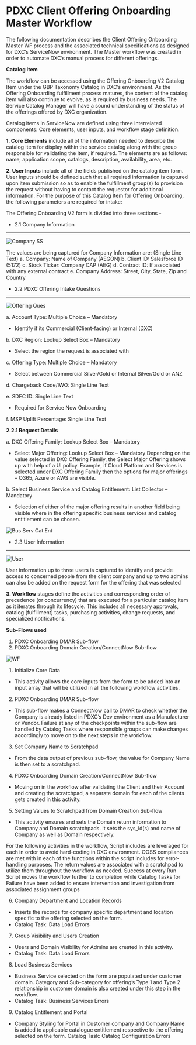 # PDXC Client Offering Onboarding Master Workflow

The following documentation describes the Client Offering Onboarding Master WF process and the associated technical specifications as designed for DXC’s ServiceNow environment. The Master workflow was created in order to automate DXC’s manual process for different offerings.

**Catalog Item**

The workflow can be accessed using the Offering Onboarding V2 Catalog Item under the GBP Taxonomy Catalog in DXC’s environment. As the Offering Onboarding fulfillment process matures, the content of the catalog item will also continue to evolve, as is required by business needs. The Service Catalog Manager will have a sound understanding of the status of the offerings offered by DXC organization.

Catalog items in ServiceNow are defined using three interrelated components: Core elements, user inputs, and workflow stage definition. 

**1. Core Elements** include all of the information needed to describe the catalog item for display within the service catalog along with the group responsible for validating the item, if required. The elements are as follows: name, application scope, catalogs, description, availability, area, etc.

**2. User Inputs** include all of the fields published on the catalog item form. User inputs should be defined such that all required information is captured upon item submission so as to enable the fulfillment group(s) to provision the request without having to contact the requestor for additional information. For the purpose of this Catalog Item for Offering Onboarding, the following parameters are required for intake: 

The Offering Onboarding V2 form is divided into three sections - 
 - 2.1 Company Information 
 --------------------------
 ![Company SS](https://github.com/anudave/master-wf/blob/master/images/company.png)
 
 The values are being captured for Company Information are: (Single Line Text)
  a. Company: Name of Company (AEGON)
  b. Client ID: Salesforce ID (5172)
  c. Stock Ticker: Company CAP (AEG)
  d. Contract ID: If associated with any external contract
  e. Company Address: Street, City, State, Zip and Country

 - 2.2 PDXC Offering Intake Questions
 -------------------------------------
 ![Offering Ques](https://github.com/anudave/master-wf/blob/master/images/offering_ques.png)
 
a.	Account Type: Multiple Choice – Mandatory
-	Identify if its Commercial (Client-facing) or Internal (DXC)
	
b.	DXC Region: Lookup Select Box – Mandatory 
-	Select the region the request is associated with
	
c.	Offering Type: Multiple Choice – Mandatory
-	Select between Commercial Silver/Gold or Internal Silver/Gold or ANZ
	
d.	Chargeback Code/IWO: Single Line Text
	
e.	SDFC ID: Single Line Text
-	Required for Service Now Onboarding

f.	MSP Uplift Percentage: Single Line Text

**2.2.1 Request Details**

a.	DXC Offering Family: Lookup Select Box – Mandatory
-	Select Major Offering: Lookup Select Box – Mandatory 
Depending on the value selected in DXC Offering Family, the Select Major Offering 	shows up with help of a UI policy. Example, if Cloud Platform and Services is selected 	under DXC Offering Family then the options for major offerings – O365, Azure or AWS 	are visible.

b.	Select Business Service and Catalog Entitlement: List Collector – Mandatory 
- Selection of either of the major offering results in another field being visible where in 	the offering specific business services and catalog entitlement can be chosen.

![Bus Serv Cat Ent](https://github.com/anudave/master-wf/blob/master/images/bs_cat_item.png)

 - 2.3 User Information
 --------------------------
 ![User](https://github.com/anudave/master-wf/blob/master/images/user.png)
 
User information up to three users is captured to identify and provide access to concerned people from the client company and up to two admins can also be added on the request form for the offering that was selected


**3. Workflow** stages define the activities and corresponding order of precedence (or concurrency) that are executed for a particular catalog item as it iterates through its lifecycle. This includes all necessary approvals, catalog (fulfillment) tasks, purchasing activities, change requests, and specialized notifications.

**Sub-Flows used** 
1. PDXC Onboarding DMAR Sub-flow
2. PDXC Onboarding Domain Creation/ConnectNow Sub-flow

![WF](https://github.com/anudave/master-wf/blob/master/images/wf.png)

1.	Initialize Core Data 
-	This activity allows the core inputs from the form to be added into an input array that will be utilized in all the following workflow activities.

2.	PDXC Onboarding DMAR Sub-flow
-	This sub-flow makes a ConnectNow call to DMAR to check whether the Company is already listed in PDXC’s Dev environment as a Manufacturer or Vendor. Failure at any of the checkpoints within the sub-flow are handled by Catalog Tasks where responsible groups can make changes accordingly to move on to the next steps in the workflow. 

3.	Set Company Name to Scratchpad
-	From the data output of previous sub-flow, the value for Company Name is then set to a scratchpad. 

4.	PDXC Onboarding Domain Creation/ConnectNow Sub-flow
-	Moving on in the workflow after validating the Client and their Account and creating the scratchpad, a separate domain for each of the clients gets created in this activity.

5.	Setting Values to Scratchpad from Domain Creation Sub-flow 
-	This activity ensures and sets the Domain return information to Company and Domain scratchpads. It sets the sys_id(s) and name of Company as well as Domain respectively. 


For the following activities in the workflow, Script includes are leveraged for each in order to avoid hard-coding in DXC environment. OOSS compliances are met with in each of the functions within the script includes for error-handling purposes. The return values are associated with a scratchpad to utilize them throughout the workflow as needed. Success at every Run Script moves the workflow further to completion while Catalog Tasks for Failure have been added to ensure intervention and investigation from associated assignment groups

6.	Company Department and Location Records
-	Inserts the records for company specific department and location specific to the offering selected on the form. 
-	Catalog Task: Data Load Errors
         
7.	Group Visibility and Users Creation 
-	Users and Domain Visibility for Admins are created in this activity. 
-	Catalog Task: Data Load Errors
        
8.	Load Business Services 
-	Business Service selected on the form are populated under customer domain. Category and Sub-category for offering’s Type 1 and Type 2 relationship in customer domain is also created under this step in the workflow.
-	Catalog Task: Business Services Errors

9.	Catalog Entitlement and Portal 
-	Company Styling for Portal in Customer company and Company Name is added to applicable catalogue entitlement respective to the offering selected on the form.
Catalog Task: Catalog Configuration Errors 
